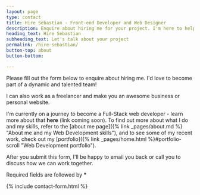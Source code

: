 ```yaml
---
layout: page
type: contact
title: Hire Sebastian - Front-end Developer and Web Designer
description: Enquire about hiring me for your project. I'm here to help you make it a reality.
heading_text: Hire Sebastian
subheading_text: Let's talk about your project
permalink: /hire-sebastian/
button-top: about
button-bottom:

---
```


Please fill out the form below to enquire about hiring me. I'd love to become part of a dynamic and talented team!

I can also work as a freelancer and make you an awesome business or personal website.

I'm currently on a journey to become a Full-Stack web developer - learn more about that __here__ (link coming soon). To find out more about what I do and my skills, refer to the [about me page]({% link _pages/about.md %} "About me and my Web Development skills"), and to see some of my recent work, check out my [portfolio]({% link _pages/home.html %}#portfolio-scroll "Web Development portfolio").

After you submit this form, I'll be happy to email you back or call you to discuss how we can work together.

Required fields are followed by __*__
  
{% include contact-form.html %}
